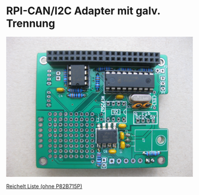 RPI-CAN/I2C Adapter mit galv. Trennung
======================================

![RPI- MCA2515](https://github.com/GBert/misc/raw/master/RPi-MCP2515/pictures/rpi-mcp2515_01_s.jpg)

[Reichelt Liste (ohne P82B715P)](https://www.reichelt.de/my/1344615)
